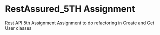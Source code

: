 # RestAssured_5TH Assignment
Rest API 5th Assignment
Assignment to do refactoring in Create and Get User classes
